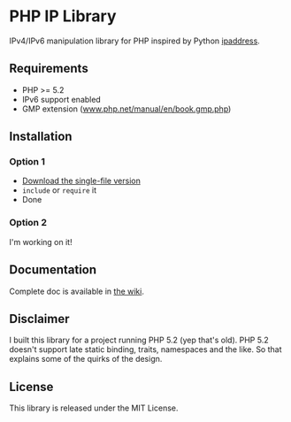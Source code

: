 # PHP IP Library

IPv4/IPv6 manipulation library for PHP inspired by Python [ipaddress](https://docs.python.org/dev/library/ipaddress.html).

## Requirements

- PHP >= 5.2
- IPv6 support enabled
- GMP extension (www.php.net/manual/en/book.gmp.php)

## Installation

### Option 1

- [Download the single-file version](https://raw.githubusercontent.com/rlanvin/php-ip/master/ip.lib.php)
- `include` or `require` it
- Done

### Option 2

I'm working on it!

## Documentation

Complete doc is available in [the wiki](https://github.com/rlanvin/php-ip/wiki).

## Disclaimer

I built this library for a project running PHP 5.2 (yep that's old). PHP 5.2 doesn't support late static binding, traits, namespaces and the like. So that explains some of the quirks of the design.

## License

This library is released under the MIT License.